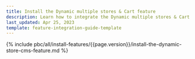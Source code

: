 ```yaml
---
title: Install the Dynamic multiple stores & Cart feature
description: Learn how to integrate the Dynamic multiple stores & Cart feature into a Spryker project.
last_updated: Apr 25, 2023
template: feature-integration-guide-template
---
```


{% include pbc/all/install-features/{{page.version}}/install-the-dynamic-store-cms-feature.md %} <!-- To edit, see /_includes/pbc/all/install-features/202304.0/install-the-dynamic-store-cms-feature.md -->
